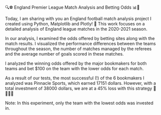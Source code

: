 🔍⚽️ England Premier League Match Analysis and Betting Odds 📊🎯

Today, I am sharing with you an England football match analysis project I created using Python, Matplotlib and Plotly! 🎉 This work focuses on a detailed analysis of England league matches in the 2020-2021 season.

In our analysis, I examined the odds offered by betting sites along with the match results. I visualized the performance differences between the teams throughout the season, the number of matches managed by the referees and the average number of goals scored in these matches.

I analyzed the winning odds offered by the major bookmakers for both teams and bet $100 on the team with the lower odds for each match.

As a result of our tests, the most successful (!) of the 6 bookmakers I analyzed was Pinnacle Sports, which earned 17151 dollars. However, with a total investment of 38000 dollars, we are at a 45% loss with this strategy 💸💸💸💸

Note: In this experiment, only the team with the lowest odds was invested in.
